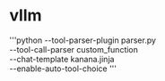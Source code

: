 # vllm

'''python
--tool-parser-plugin parser.py \
--tool-call-parser custom_function \
--chat-template kanana.jinja \
--enable-auto-tool-choice
'''